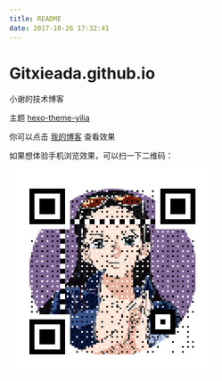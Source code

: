 ```yaml
---
title: README
date: 2017-10-26 17:32:41
---
```


# Gitxieada.github.io

小谢的技术博客

主题
[hexo-theme-yilia](https://github.com/litten/hexo-theme-yilia)

 你可以点击 [我的博客](https://gitxieada.github.io/) 查看效果

如果想体验手机浏览效果，可以扫一下二维码：

 ![Alt text](/img/phpVISQGJ_qrcode.png "Optional title") 

​
